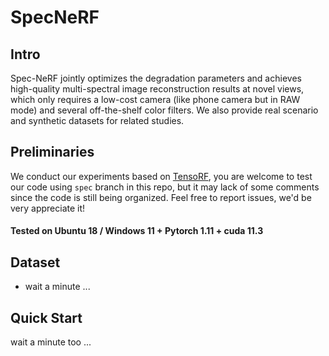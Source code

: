 # SpecNeRF

## Intro

Spec-NeRF jointly optimizes the degradation parameters and achieves high-quality multi-spectral image reconstruction results at novel views, which only requires a low-cost camera (like phone camera but in RAW mode) and several off-the-shelf color filters. We also provide real scenario and synthetic datasets for related studies.

## Preliminaries

We conduct our experiments based on [TensoRF](https://apchenstu.github.io/TensoRF/), you are welcome to test our code using `spec` branch in this repo, but it may lack of some comments since the code is still being organized. Feel free to report issues, we'd be very appreciate it!



#### Tested on Ubuntu 18 / Windows 11 + Pytorch 1.11 + cuda 11.3



## Dataset
* wait a minute ...



## Quick Start
wait a minute too ...


